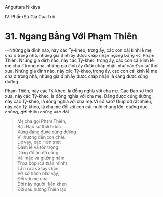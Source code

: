 Aṅguttara Nikāya

IV. Phẩm Sứ Giả Của Trời

# 31. Ngang Bằng Với Phạm Thiên

—Những gia đình nào, này các Tỷ-kheo, trong ấy, các con cái kính lễ mẹ cha ở trong nhà, những gia đình ấy được chấp nhận ngang bằng với Phạm Thiên. Những gia đình nào, này các Tỷ-kheo, trong ấy, các con cái kính lễ mẹ cha ở trong nhà, những gia đình ấy được chấp nhận như các Ðạo sư thời xưa. Những gia đình nào, này các Tỷ-kheo, trong ấy, các con cái kính lễ mẹ cha ở trong nhà, những gia đình ấy được chấp nhận là đáng được cúng dường.

Phạm Thiên, này các Tỷ-kheo, là đồng nghĩa với cha mẹ. Các Ðạo sư thời xưa, này các Tỷ-kheo, là đồng nghĩa với cha mẹ. Ðáng được cúng dường, này các Tỷ-kheo, là đồng nghĩa với cha mẹ. Vì cớ sao? Giúp đỡ rất nhiều, này các Tỷ-kheo, là cha mẹ đối với con cái, nuôi chúng lớn, dưỡng dục chúng, giới thiệu chúng vào đời.

> Mẹ cha gọi Phạm Thiên,  
> Bậc Ðạo sư thời trước  
> Xứng đáng được cúng dường  
> Vì thương đến con cháu  
> Do vậy, bậc Hiền triết  
> Ðảnh lễ và tôn trọng  
> Dâng đồ ăn đồ uống  
> Vải mặc và giường nằm  
> Thoa bóp (cả thân mình)  
> Tắm rửa cả tay chân  
> Với sở hành như vậy,  
> Ðối với mẹ cha  
> Ðời này người Hiền khen  
> Ðời sau hưởng Thiên lạc

